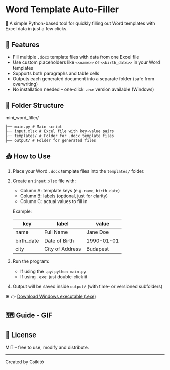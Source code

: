 # Word Template Auto-Filler

📄 A simple Python-based tool for quickly filling out Word templates with Excel data in just a few clicks.

## 🚀 Features

- Fill multiple `.docx` template files with data from one Excel file
- Use custom placeholders like `<<name>>` or `<<birth_date>>` in your Word templates
- Supports both paragraphs and table cells
- Outputs each generated document into a separate folder (safe from overwriting)
- No installation needed – one-click `.exe` version available (Windows)

## 📁 Folder Structure

mini_word_filler/

    ├── main.py # Main script
    ├── input.xlsx # Excel file with key-value pairs
    ├── templates/ # Folder for .docx template files
    ├── output/ # Folder for generated files


## 📥 How to Use

1. Place your Word `.docx` template files into the `templates/` folder.
2. Create an `input.xlsx` file with:
   - Column A: template keys (e.g. `name`, `birth_date`)
   - Column B: labels (optional, just for clarity)
   - Column C: actual values to fill in

   Example:

   | key         | label            | value        |
   |-------------|------------------|--------------|
   | name        | Full Name        | Jane Doe     |
   | birth_date  | Date of Birth    | 1990-01-01   |
   | city        | City of Address  | Budapest     |

3. Run the program:
   - If using the `.py`: `python main.py`
   - If using `.exe`: just double-click it
4. Output will be saved inside `output/` (with time- or versioned subfolders)


⚙️ 👉 [Download Windows executable (.exe)](https://github.com/Csikito/mini_word_filler/releases/tag/v1.0)

## 🗺️ Guide - GIF

## 📄 License

MIT – free to use, modify and distribute.

---

Created by Csikitó